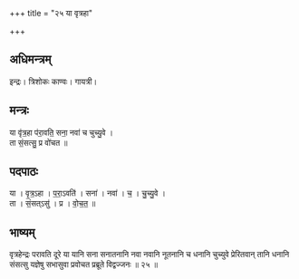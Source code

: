 +++
title = "२५ या वृत्रहा"

+++
## अधिमन्त्रम्
इन्द्रः। त्रिशोकः काण्वः। गायत्री।

## मन्त्रः
या वृ॑त्र॒हा प॑रा॒वति॒ सना॒ नवा॑ च चुच्यु॒वे ।  
ता सं॒सत्सु॒ प्र वो॑चत ॥

## पदपाठः
या । वृ॒त्र॒ऽहा । प॒रा॒ऽवति॑ । सना॑ । नवा॑ । च॒ । चु॒च्यु॒वे ।  
ता । सं॒सत्ऽसु॑ । प्र । वो॒च॒त॒ ॥

## भाष्यम्
वृत्रहेन्द्रः परावति दूरे या यानि सना सनातनानि नवा नवानि नूतनानि च धनानि चुच्युवे प्रेरितवान् तानि धनानि संसत्सु यज्ञेषु सभासुवा प्रवोचत प्रब्रूते विद्वज्जनः ॥ २५ ॥